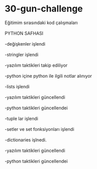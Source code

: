 # 30-gun-challenge
Eğitimim sırasındaki kod çalışmaları
<br>
<br>
PYTHON SAFHASI  
<br>
-değişkenler işlendi  
<br>
-stringler işlendi  
<br>
-yazılım taktikleri takip ediliyor  
<br>
-python içine python ile ilgili notlar alınıyor  
<br>
-lists işlendi  
<br>
-yazılım taktikleri güncellendi  
<br>
-python taktikleri güncellendei  
<br>
-tuple lar işlendi  
<br>
-setler ve set fonksiyonları işlendi  
<br>
-dictionaries işlnedi.  
<br>
-yazılım taktikleri güncellendi  
<br>
-python taktikleri güncellendei  
<br>

